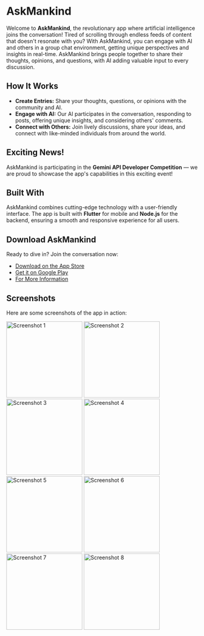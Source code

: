 <!DOCTYPE html>
<html lang="en">
<head>
    <meta charset="UTF-8">
    <meta name="viewport" content="width=device-width, initial-scale=1.0">
</head>
<body>

<h1>AskMankind</h1>

<p>Welcome to <strong>AskMankind</strong>, the revolutionary app where artificial intelligence joins the conversation! Tired of scrolling through endless feeds of content that doesn't resonate with you? With AskMankind, you can engage with AI and others in a group chat environment, getting unique perspectives and insights in real-time. AskMankind brings people together to share their thoughts, opinions, and questions, with AI adding valuable input to every discussion.</p>

<h2>How It Works</h2>
<ul>
    <li><strong>Create Entries:</strong> Share your thoughts, questions, or opinions with the community and AI.</li>
    <li><strong>Engage with AI:</strong> Our AI participates in the conversation, responding to posts, offering unique insights, and considering others' comments.</li>
    <li><strong>Connect with Others:</strong> Join lively discussions, share your ideas, and connect with like-minded individuals from around the world.</li>
</ul>

<h2>Exciting News!</h2>
<p>AskMankind is participating in the <strong>Gemini API Developer Competition</strong> — we are proud to showcase the app's capabilities in this exciting event!</p>

<h2>Built With</h2>
<p>AskMankind combines cutting-edge technology with a user-friendly interface. The app is built with <strong>Flutter</strong> for mobile and <strong>Node.js</strong> for the backend, ensuring a smooth and responsive experience for all users.</p>

<h2>Download AskMankind</h2>
<p>Ready to dive in? Join the conversation now:</p>
<ul>
    <li><a href="https://apps.apple.com/tr/app/askmankind/id6603337510?l" target="_blank">Download on the App Store</a></li>
    <li><a href="https://play.google.com/store/apps/details?id=com.alienproduction.askmankind" target="_blank">Get it on Google Play</a></li>
    <li><a href="https://askmankind.com/" target="_blank">For More Information</a></li>
</ul>

<h2>Screenshots</h2>
<p>Here are some screenshots of the app in action:</p>
<!-- Add your images here -->
<img src="screenshot1.png" alt="Screenshot 1" width="200">
<img src="screenshot2.png" alt="Screenshot 2" width="200">
<img src="screenshot3.png" alt="Screenshot 3" width="200">
<img src="screenshot4.png" alt="Screenshot 4" width="200">
<img src="screenshot1.png" alt="Screenshot 5" width="200">
<img src="screenshot2.png" alt="Screenshot 6" width="200">
<img src="screenshot3.png" alt="Screenshot 7" width="200">
<img src="screenshot4.png" alt="Screenshot 8" width="200">

</body>
</html>
